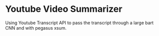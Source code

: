 # Youtube Video Summarizer

Using Youtube Transcript API to pass the transcript through a large bart CNN and with pegasus xsum. 
